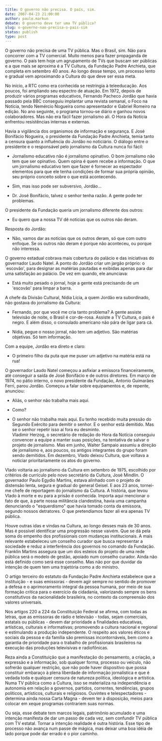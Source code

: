 ```yaml
---
title: O governo não precisa. O país, sim. 
date: 2007-04-23 21:00:00
author: paulo.markun
debate: O governo deve ter uma TV pública?
slug: o-governo-nao-precisa-o-pais-sim
status: publish 
type: post
---
```


O governo não precisa de uma TV pública. Mas o Brasil, sim. Não para concorrer com a TV comercial. Muito menos para fazer propaganda de governo. O país tem hoje um agrupamento de TVs que buscam ser públicas e a que mais se aproxima é a TV Cultura, da Fundação Padre Anchieta, que completa em setembro 40 anos. Ao longo desse tempo, um processo lento e gradual vem aproximando a Cultura do que deve ser essa meta.   
  
No início, a RTC como era conhecida se restringia à teleeducação. Aos poucos, foi ampliando seu espectro de atuação. Em 1972, depois de produzir vários programas educativos, Fernando Pacheco Jordão que havia passado pela BBC conseguiu implantar uma revista semanal, o Foco na Notícia, tendo Nemércio Nogueira como apresentador e Gabriel Romeiro na edição. No ano seguinte, o programa tornou-se diário e ganhou novos colaboradores. Mas não era fácil fazer jornalismo ali. O Hora da Notícia enfrentou resistências internas e externas.   
  
Havia a vigilância dos organismos de informação e segurança. E José Bonifácio Nogueira, o presidente da Fundação Padre Anchieta, temia tanto a censura quanto a influência do Jordão no noticiário. O diálogo entre o presidente e o responsável pelo jornalismo da Cultura nunca foi fácil:   
  
- Jornalismo educativo não é jornalismo opinativo. O bom jornalismo não tem que ser opinativo. Quem opina é quem recebe a informação. O que um jornalismo educativo tem que fazer é fornecer ao espectador elementos para que ele tenha condições de formar sua própria opinião, seu próprio conceito sobre o que está acontecendo.   
  
- Sim, mas isso pode ser subversivo, Jordão...   
  
- Dr. José Bonifácio, talvez o senhor tenha razão. A gente pode ter problemas.   
  
O presidente da Fundação queria um jornalismo diferente dos outros:   
  
- Eu quero que a nossa TV dê notícias que os outros não deram.   
  
Resposta do Jordão:   
  
- Não, vamos dar as notícias que os outros deram, só que com outro enfoque. Se os outros não deram é porque não aconteceu, ou porque não interessa.  
  
O governo estadual cobrava mais cobertura do palácio e das iniciativas do governador Laudo Natel. A ponto do Jordão criar um jargão próprio: o `escovão', para designar as matérias pautadas e exibidas apenas para dar uma satisfação ao palácio. De vez em quando, ele anunciava:   
  
- Está muito pesado o jornal, hoje a gente está precisando de um 'escovão' para limpar a barra.   
  
A chefe da Divisão Cultural, Nídia Lícia, a quem Jordão era subordinado, não gostava do jornalismo da Cultura:   
  
- Fernando, por que você me cria tanto problema? A gente assiste televisão de noite, o Brasil é cor-de-rosa. Assiste a TV Cultura, o país é negro. E além disso, o consulado americano não pára de ligar para cá.   
  
- Nídia, pegue o nosso jornal, não tem um adjetivo. São matérias objetivas. Só tem informação.   
  
Com a equipe, Jordão era direto e claro:   
  
- O primeiro filho da puta que me puser um adjetivo na matéria está na rua!  
  
O governador Laudo Natel começou a asfixiar a emissora financeiramente, até conseguir a saída de José Bonifácio e de outros diretores. Em março de 1974, no pátio interno, o novo presidente da Fundação, Antonio Guimarães Ferri, parou Jordão. Começou a falar sobre equipamentos e, de repente, anunciou:   
  
- Aliás, o senhor não trabalha mais aqui.   
  
- Como?   
  
- O senhor não trabalha mais aqui. Eu tenho recebido muita pressão do Segundo Exército para demitir o senhor. E o senhor está demitido. Mas se o senhor repetir isso aí fora eu desminto.   
Vladimir Herzog, o secretário de redação do Hora da Notícia conseguiu convencer a equipe a manter suas posições, na tentativa de salvar o projeto de jornalismo. Mas em junho, Walter Sampaio assumiu a direção de jornalismo e, aos poucos, os antigos integrantes do grupo foram sendo demitidos. Em dezembro, Vlado deixou Cultura, que voltava a noticiar prioritariamente os atos do governo.   
  
Vlado voltaria ao jornalismo da Cultura em setembro de 1975, escolhido por critérios de currículo pelo novo secretário da Cultura, José Mindlin. O governador Paulo Egydio Martins, estava alinhado com o projeto de distensão lenta, segura e gradual do general Geisel. E aos 23 anos, tornei-me chefe de reportagem do jornalismo da Cultura. A história, que levou Vlado à morte e eu para a prisão é conhecida. Importa aqui mencionar o fato de que, à parte nossa militância clandestina, havia uma campanha denunciando o "esquerdismo" que havia tomado conta da emissora, segundo nossos detratores. O que pretendíamos fazer ali era apenas TV pública.   
  
Houve outras idas e vindas na Cultura, ao longo desses mais de 30 anos. Mas é possível identificar uma progressão nesse vaivém. Que se dá pela soma do empenho dos profissionais com mudanças institucionais. A mais relevante estabeleceu um conselho curador que busca representar a sociedade e reduz a interferência dos governos no comando da Fundação.   
Franklin Martins assegura que um dos esteios do projeto de uma rede pública será o modelo de gestão, apoiado num conselho curador. Ainda não está definido como será esse conselho. Mas não por que duvidar da intenção de quem tem uma trajetória como a do ministro.   
  
O artigo terceiro do estatuto da Fundação Padre Anchieta estabelece que a instituição - e suas emissoras - devem agir sempre no sentido de promover a defesa e o aprimoramento integral da pessoa humana, por meio de sua formação crítica para o exercício da cidadania, valorizando sempre os bens constitutivos da nacionalidade brasileira, no contexto da compreensão dos valores universais.   
  
Nos artigos 220 a 224 da Constituição Federal se afirma, com todas as letras, que as emissoras de rádio e televisão - todas, sejam comerciais, estatais ou públicas - devem dar prioridade a finalidades educativas, artísticas, culturais e informativas; promovendo a cultura nacional e regional e estimulando a produção independente. O respeito aos valores éticos e sociais da pessoa e da família são premissas incontornáveis, bem como a garantia de prioridade para o trabalho de profissionais brasileiros na execução das produções televisivas e radiofônicas.   
  
Reza ainda a Constituição que a manifestação do pensamento, a criação, a expressão e a informação, sob qualquer forma, processo ou veículo, não sofrerão qualquer restrição, que não pode haver dispositivo que possa constituir embaraço à plena liberdade de informação jornalística e que é vedada toda e qualquer censura de natureza política, ideológica e artística. Numa TV pública como a Cultura, isso se materializa na independência e autonomia em relação a governos, partidos, correntes, tendências, grupos políticos, artísticos, culturais e religiosos. Ouvintes e telespectadores - determina ainda nossa Carta Magna - devem ter à disposição, meios para colocar em xeque programas contrariem suas normas.   
  
Ou seja, esse debate tem marcos legais, patrimônio acumulado e uma intenção manifesta de dar um passo de cada vez, sem confundir TV pública com TV estatal. Tornar a intenção realidade é outra história. Esse tipo de processo não avança num passe de mágica, mas deixar uma boa idéia de lado porque pode dar errado é o pior caminho.
